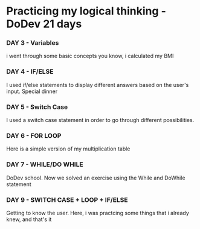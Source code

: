 # Practicing my logical thinking - DoDev 21 days 
<div>
  <h3>DAY 3 - Variables</h3>
  <p>i went through some basic concepts you know, i calculated my BMI</p>  
</div>
<div>
  <h3>DAY 4 - IF/ELSE</h3>
  <p>I used if/else statements to display different answers based on the user's input. Special dinner</p>  
</div>
<div>
  <h3>DAY 5 - Switch Case</h3>
  <p>I used a switch case statement in order to go through different possibilities.</p>  
</div>
<div>
  <h3>DAY 6 - FOR LOOP</h3>
  <p>Here is a simple version of my multiplication table</p>  
</div>
 <div>
  <h3>DAY 7 - WHILE/DO WHILE</h3>
  <p>DoDev school. Now we solved an exercise using the While and DoWhile statement</p>  
</div>
 <div>
  <h3>DAY 9 - SWITCH CASE + LOOP + IF/ELSE</h3>
  <p>Getting to know the user. Here, i was practcing some things that i already knew, and that's it </p>  
</div>
 
